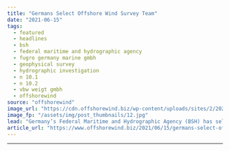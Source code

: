 ```yaml
---
title: "Germans Select Offshore Wind Survey Team"
date: "2021-06-15"
tags: 
  - featured
  - headlines
  - bsh
  - federal maritime and hydrographic agency
  - fugro germany marine gmbh
  - geophysical survey
  - hydrographic investigation
  - n 10.1
  - n 10.2
  - vbw weigt gmbh
  - offshorewind
source: "offshorewind"
image_url: "https://cdn.offshorewind.biz/wp-content/uploads/sites/2/2021/06/15095002/Germans-Select-Offshore-Wind-Survey-Team.jpg"
image_fp: "/assets/img/post_thumbnails/12.jpg"
lead: "Germany’s Federal Maritime and Hydrographic Agency (BSH) has selected the companies to carry out"
article_url: "https://www.offshorewind.biz/2021/06/15/germans-select-offshore-wind-survey-team/"
---
```


---
